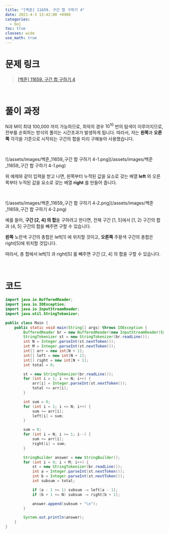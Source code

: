 ```yaml
---
title: "[백준] 11659. 구간 합 구하기 4"
date: 2021-4-3 13:42:00 +0900
categories:
  - boj
toc: true
classes: wide
use_math: true
---
```


# 문제 링크

> [[백준] 11659. 구간 합 구하기 4](https://www.acmicpc.net/problem/11659)

<br>

# 풀이 과정

N과 M이 최대 100,000 까지 가능하므로, 최악의 경우 $10^{10}$ 번의 탐색이 이루어지므로, 전부를 순회하는 방식의 풀이는 시간초과가 발생하게 됩니다. 따라서, 저는 **왼쪽**과 **오른쪽** 각각을 기준으로 시작되는 구간의 합을 미리 구해놓아 사용했습니다.

<br>

![/assets/images/백준_11659_구간 합 구하기 4-1.png](/assets/images/백준_11659_구간 합 구하기 4-1.png)

위 예제와 같이 입력을 받고 나면, 왼쪽부터 누적된 값을 요소로 갖는 배열 **left** 와 오른쪽부터 누적된 값을 요소로 갖는 배열 **right** 를 만들어 줍니다.

<br>

![/assets/images/백준_11659_구간 합 구하기 4-2.png](/assets/images/백준_11659_구간 합 구하기 4-2.png)

예를 들어, **구간 [2, 4] 의 합**을 구하려고 한다면, 전체 구간 [1, 5]에서 [1, 2) 구간의 합과 (4, 5] 구간의 합을 빼주면 구할 수 있습니다.

**왼쪽** 노란색 구간의 총합은 left[1] 에 위치할 것이고, **오른쪽** 주황색 구간의 총합은 right[5]에 위치할 것입니다.

따라서, 총 합에서 left[1] 과 right[5] 를 빼주면 구간 [2, 4] 의 합을 구할 수 있습니다.

<br>

# 코드

```java
import java.io.BufferedReader;
import java.io.IOException;
import java.io.InputStreamReader;
import java.util.StringTokenizer;

public class Main {
    public static void main(String[] args) throws IOException {
        BufferedReader br = new BufferedReader(new InputStreamReader(System.in));
        StringTokenizer st = new StringTokenizer(br.readLine());
        int N = Integer.parseInt(st.nextToken());
        int M = Integer.parseInt(st.nextToken());
        int[] arr = new int[N + 1];
        int[] left = new int[N + 1];
        int[] right = new int[N + 1];
        int total = 0;

        st = new StringTokenizer(br.readLine());
        for (int i = 1; i <= N; i++) {
            arr[i] = Integer.parseInt(st.nextToken());
            total += arr[i];
        }

        int sum = 0;
        for (int i = 1; i <= N; i++) {
            sum += arr[i];
            left[i] = sum;
        }

        sum = 0;
        for (int i = N; i >= 1; i--) {
            sum += arr[i];
            right[i] = sum;
        }

        StringBuilder answer = new StringBuilder();
        for (int i = 0; i < M; i++) {
            st = new StringTokenizer(br.readLine());
            int a = Integer.parseInt(st.nextToken());
            int b = Integer.parseInt(st.nextToken());
            int subsum = total;

            if (a - 1 >= 1) subsum -= left[a - 1];
            if (b + 1 <= N) subsum -= right[b + 1];

            answer.append(subsum + "\n");
        }

        System.out.println(answer);
    }
}
```